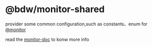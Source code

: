 # @bdw/monitor-shared

provider some common configuration,such as constants、enum for [@monitor](https://github.com/yutiy/monitor)

read the [monitor-doc](https://yutiy.github.io/monitor-doc/#/sdk/guide/introduction) to konw more info
